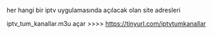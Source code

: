 her hangi bir iptv uygulamasında açılacak olan site adresleri 

iptv_tum_kanallar.m3u açar >>>> https://tinyurl.com/iptvtumkanallar

